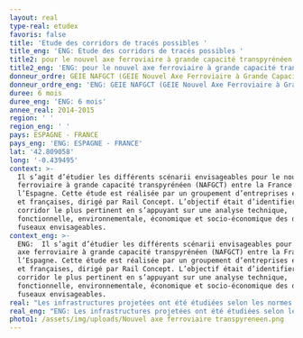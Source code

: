 ```yaml
---
layout: real
type-real: etudex
favoris: false
title: 'Etude des corridors de tracés possibles '
title_eng: 'ENG: Etude des corridors de tracés possibles '
title2: pour le nouvel axe ferroviaire à grande capacité transpyrénéen
title2_eng: 'ENG: pour le nouvel axe ferroviaire à grande capacité transpyrénéen'
donneur_ordre: GEIE NAFGCT (GEIE Nouvel Axe Ferroviaire à Grande Capacité Transpyrénéen)
donneur_ordre_eng: 'ENG: GEIE NAFGCT (GEIE Nouvel Axe Ferroviaire à Grande Capacité Transpyrénéen)'
duree: 6 mois
duree_eng: 'ENG: 6 mois'
annee_real: 2014-2015
region: ' '
region_eng: ' '
pays: ESPAGNE - FRANCE
pays_eng: 'ENG: ESPAGNE - FRANCE'
lat: '42.809058'
long: '-0.439495'
context: >-
  Il s’agit d’étudier les différents scénarii envisageables pour le nouvel axe
  ferroviaire à grande capacité transpyrénéen (NAFGCT) entre la France et
  l’Espagne. Cette étude est réalisée par un groupement d’entreprises espagnoles
  et françaises, dirigé par Rail Concept. L’objectif était d’identifier le
  corridor le plus pertinent en s’appuyant sur une analyse technique,
  fonctionnelle, environnementale, économique et socio-économique des différents
  fuseaux envisageables.
context_eng: >-
  ENG:  Il s’agit d’étudier les différents scénarii envisageables pour le nouvel
  axe ferroviaire à grande capacité transpyrénéen (NAFGCT) entre la France et
  l’Espagne. Cette étude est réalisée par un groupement d’entreprises espagnoles
  et françaises, dirigé par Rail Concept. L’objectif était d’identifier le
  corridor le plus pertinent en s’appuyant sur une analyse technique,
  fonctionnelle, environnementale, économique et socio-économique des différents
  fuseaux envisageables.
real: "Les infrastructures projetées ont été étudiées selon les normes espagnoles, françaises et européennes. L’enjeu est de pouvoir proposer des solutions pertinentes selon les besoins des trafics Fret et Voyageurs et compétitives vis-à-vis des autres corridors existants (Atlantique et Méditerranéen). \r\n\nDe fait, une optimisation des circulations ferroviaires a été recherchée, notamment par l’utilisation d’ERTMS2, prévu à la mise en service de la NAFGCT. Les temps de parcours ont été calculés par modélisation sur IngeTime® pour évaluer les différentes solutions. Les analyses économiques et socio-économiques comprennent les bilans des corridors selon la norme européenne et également avec la norme française qui a été actualisée."
real_eng: "ENG: Les infrastructures projetées ont été étudiées selon les normes espagnoles, françaises et européennes. L’enjeu est de pouvoir proposer des solutions pertinentes selon les besoins des trafics Fret et Voyageurs et compétitives vis-à-vis des autres corridors existants (Atlantique et Méditerranéen). \r\n\nDe fait, une optimisation des circulations ferroviaires a été recherchée, notamment par l’utilisation d’ERTMS2, prévu à la mise en service de la NAFGCT. Les temps de parcours ont été calculés par modélisation sur IngeTime® pour évaluer les différentes solutions. Les analyses économiques et socio-économiques comprennent les bilans des corridors selon la norme européenne et également avec la norme française qui a été actualisée."
photo1: /assets/img/uploads/Nouvel axe ferroviaire transpyreneen.png
---
```


